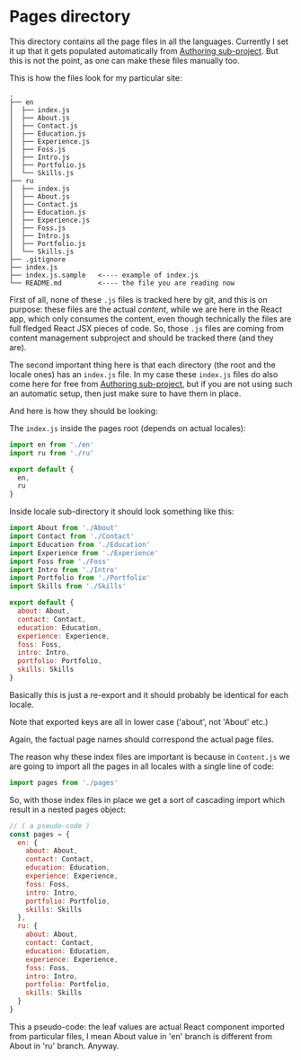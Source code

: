 # Pages directory

This directory contains all the page files in all the languages. Currently I set it up that it gets populated automatically from [Authoring sub-project](https://github.com/heroqu/rs-authoring). But this is not the point, as one can make these files manually too.

This is how the files look for my particular site:

```
.
├── en
│  ├── index.js
│  ├── About.js
│  ├── Contact.js
│  ├── Education.js
│  ├── Experience.js
│  ├── Foss.js
│  ├── Intro.js
│  ├── Portfolio.js
│  └── Skills.js
├── ru
│  ├── index.js
│  ├── About.js
│  ├── Contact.js
│  ├── Education.js
│  ├── Experience.js
│  ├── Foss.js
│  ├── Intro.js
│  ├── Portfolio.js
│  └── Skills.js
├── .gitignore
├── index.js
├── index.js.sample   <---- example of index.js
└── README.md         <---- the file you are reading now
```

First of all, none of these `.js` files is tracked here by git, and this is on purpose: these files are the actual *content*, while we are here in the React app, which only consumes the content, even though technically the files are full fledged React JSX pieces of code. So, those `.js` files are coming from content management subproject and should be tracked there (and they are).

The second important thing here is that each directory (the root and the locale ones) has an `index.js` file. In my case these `index.js` files do also come here for free from [Authoring sub-project](https://github.com/heroqu/rs-authoring), but if you are not using such an automatic setup, then just make sure to have them in place.

And here is how they should be looking:

The `index.js` inside the pages root (depends on actual locales):

```JavaScript
import en from './en'
import ru from './ru'

export default {
  en,
  ru
}
```

Inside locale sub-directory it should look something like this:

```JavaScript
import About from './About'
import Contact from './Contact'
import Education from './Education'
import Experience from './Experience'
import Foss from './Foss'
import Intro from './Intro'
import Portfolio from './Portfolio'
import Skills from './Skills'

export default {
  about: About,
  contact: Contact,
  education: Education,
  experience: Experience,
  foss: Foss,
  intro: Intro,
  portfolio: Portfolio,
  skills: Skills
}
```

Basically this is just a re-export and it should probably be identical for each locale.

Note that exported keys are all in lower case ('about', not 'About' etc.)

Again, the factual page names should correspond the actual page files.

The reason why these index files are important is because in `Content.js` we are going to import all the pages in all locales with a single line of code:

```JavaScript
import pages from './pages'
```

So, with those index files in place we get a sort of cascading import which result in a nested pages object:

```JavaScript
// ( a pseudo-code )
const pages = {
  en: {
    about: About,
    contact: Contact,
    education: Education,
    experience: Experience,
    foss: Foss,
    intro: Intro,
    portfolio: Portfolio,
    skills: Skills
  },
  ru: {
    about: About,
    contact: Contact,
    education: Education,
    experience: Experience,
    foss: Foss,
    intro: Intro,
    portfolio: Portfolio,
    skills: Skills
  }
}
```

This a pseudo-code: the leaf values are actual React component imported from particular files, I mean About value in 'en' branch is different from About in 'ru' branch. Anyway.
